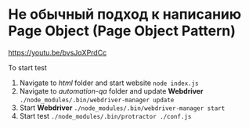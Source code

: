 # Не обычный подход к написанию Page Object (Page Object Pattern)
https://youtu.be/bvsJqXPrdCc

To start test

1. Navigate to *html* folder and start website
   `node index.js`
2. Navigate to *automation-qa* folder and update **Webdriver**
   `./node_modules/.bin/webdriver-manager update`
3. Start **Webdriver**
   `./node_modules/.bin/webdriver-manager start`
4. Start test
   `./node_modules/.bin/protractor ./conf.js`